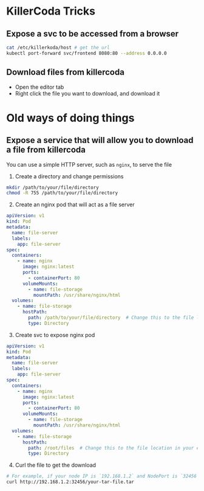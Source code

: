 # KillerCoda Tricks

## Expose a svc to be accessed from a browser

```bash
cat /etc/killerkoda/host # get the url
kubectl port-forward svc/frontend 8080:80 --address 0.0.0.0
```


## Download files from killercoda

* Open the editor tab
* Right click the file you want to download, and download it

# Old ways of doing things

## Expose a service that will allow you to download a file from killercoda

You can use a simple HTTP server, such as `nginx`, to serve the file

1. Create a directory and change permissions

```bash
mkdir /path/to/your/file/directory
chmod -R 755 /path/to/your/file/directory
```

2. Create an nginx pod that will act as a file server

```yaml
apiVersion: v1
kind: Pod
metadata:
  name: file-server
  labels:
    app: file-server
spec:
  containers:
    - name: nginx
      image: nginx:latest
      ports:
        - containerPort: 80
      volumeMounts:
        - name: file-storage
          mountPath: /usr/share/nginx/html
  volumes:
    - name: file-storage
      hostPath:
        path: /path/to/your/file/directory  # Change this to the file location in your environment.
        type: Directory
```

3. Create svc to expose nginx pod

```yaml
apiVersion: v1
kind: Pod
metadata:
  name: file-server
  labels:
    app: file-server
spec:
  containers:
    - name: nginx
      image: nginx:latest
      ports:
        - containerPort: 80
      volumeMounts:
        - name: file-storage
          mountPath: /usr/share/nginx/html
  volumes:
    - name: file-storage
      hostPath:
        path: /root/files  # Change this to the file location in your environment.
        type: Directory
```

4. Curl the file to get the download

```sh
# For example, if your node IP is `192.168.1.2` and NodePort is `32456`
curl http://192.168.1.2:32456/your-tar-file.tar
```

